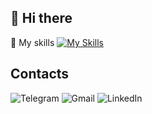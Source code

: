 ## 👋 Hi there 

💪 My skills
[![My Skills](https://skillicons.dev/icons?i=html,css,sass,tailwind,mui,js,ts,react,redux,nextjs,vite,webpack,git,figma,firebase)](https://skillicons.dev)

## Contacts
![Telegram](https://img.shields.io/badge/Telegram-2CA5E0?style=for-the-badge&logo=telegram&logoColor=white)
![Gmail](https://img.shields.io/badge/Gmail-D14836?style=for-the-badge&logo=gmail&logoColor=white)
![LinkedIn](https://img.shields.io/badge/linkedin-%230077B5.svg?style=for-the-badge&logo=linkedin&logoColor=white)
